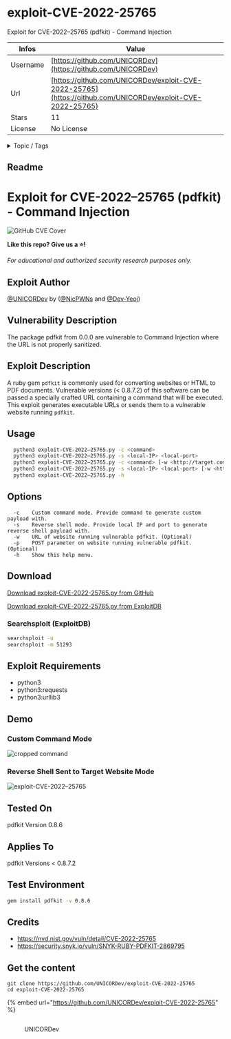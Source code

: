 # exploit-CVE-2022-25765

Exploit for CVE-2022–25765 (pdfkit) - Command Injection

| Infos    | Value                                                              |
| -------- | -------------------------------------------------------------------|
| Username | [https://github.com/UNICORDev](https://github.com/UNICORDev) |
| Url      | [https://github.com/UNICORDev/exploit-CVE-2022-25765](https://github.com/UNICORDev/exploit-CVE-2022-25765)                                               |
| Stars    | 11                                                          |
| License  | No License                                                        |

<details>

<summary>Topic / Tags</summary>

* command-injection* cve* cve-2022-25765* exploit* hackthebox* htb* linux* pdfkit* penetration-testing* proof-of-concept* python* unicord* vulnerability

</details>

## Readme

# Exploit for CVE-2022–25765 (pdfkit) - Command Injection

![GitHub CVE Cover](https://user-images.githubusercontent.com/23003787/219503380-083bd0fc-80e0-4d99-8f38-06c065aaa2d0.png)

**Like this repo? Give us a ⭐!**

*For educational and authorized security research purposes only.*

## Exploit Author

[@UNICORDev](https://unicord.dev) by ([@NicPWNs](https://github.com/NicPWNs) and [@Dev-Yeoj](https://github.com/Dev-Yeoj))

## Vulnerability Description

The package pdfkit from 0.0.0 are vulnerable to Command Injection where the URL is not properly sanitized.

## Exploit Description

A ruby gem `pdfkit` is commonly used for converting websites or HTML to PDF documents. Vulnerable versions (< 0.8.7.2) of this software can be passed a specially crafted URL containing a command that will be executed. This exploit generates executable URLs or sends them to a vulnerable website running `pdfkit`.

## Usage

```bash
  python3 exploit-CVE-2022–25765.py -c <command>
  python3 exploit-CVE-2022–25765.py -s <local-IP> <local-port>
  python3 exploit-CVE-2022–25765.py -c <command> [-w <http://target.com/index.html> -p <parameter>]
  python3 exploit-CVE-2022–25765.py -s <local-IP> <local-port> [-w <http://target.com/index.html> -p <parameter>]
  python3 exploit-CVE-2022–25765.py -h
```

## Options

```
  -c    Custom command mode. Provide command to generate custom payload with.
  -s    Reverse shell mode. Provide local IP and port to generate reverse shell payload with.
  -w    URL of website running vulnerable pdfkit. (Optional)
  -p    POST parameter on website running vulnerable pdfkit. (Optional)
  -h    Show this help menu.
```

## Download

[Download exploit-CVE-2022-25765.py from GitHub](https://raw.githubusercontent.com/UNICORDev/exploit-CVE-2022-25765/main/exploit-CVE-2022-25765.py)

[Download exploit-CVE-2022-25765.py from ExploitDB](https://www.exploit-db.com/exploits/51293)

### Searchsploit (ExploitDB)

```bash
searchsploit -u
searchsploit -m 51293
```

## Exploit Requirements

- python3
- python3:requests
- python3:urllib3

## Demo

### Custom Command Mode

![cropped command](https://user-images.githubusercontent.com/23003787/221307314-3af99159-2768-4195-b51b-8279cc436a35.gif)

### Reverse Shell Sent to Target Website Mode

![exploit-CVE-2022–25765](https://user-images.githubusercontent.com/23003787/221304847-8d5cafaa-246a-432c-9301-f21271f6d607.gif)

## Tested On

pdfkit Version 0.8.6

## Applies To

pdfkit Versions < 0.8.7.2

## Test Environment

```bash
gem install pdfkit -v 0.8.6
```

## Credits

- https://nvd.nist.gov/vuln/detail/CVE-2022-25765
- https://security.snyk.io/vuln/SNYK-RUBY-PDFKIT-2869795



## Get the content

```
git clone https://github.com/UNICORDev/exploit-CVE-2022-25765
cd exploit-CVE-2022-25765
```

{% embed url="https://github.com/UNICORDev/exploit-CVE-2022-25765" %}

<figure><img src="https://avatars.githubusercontent.com/u/103281826?v=4" alt=""><figcaption><p>UNICORDev</p></figcaption></figure>
